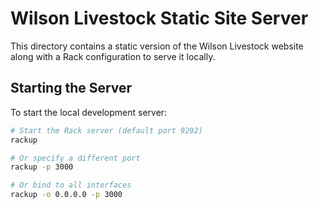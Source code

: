 # Wilson Livestock Static Site Server

This directory contains a static version of the Wilson Livestock website along with a Rack configuration to serve it locally.

## Starting the Server

To start the local development server:

```bash
# Start the Rack server (default port 9292)
rackup

# Or specify a different port
rackup -p 3000

# Or bind to all interfaces
rackup -o 0.0.0.0 -p 3000
```
